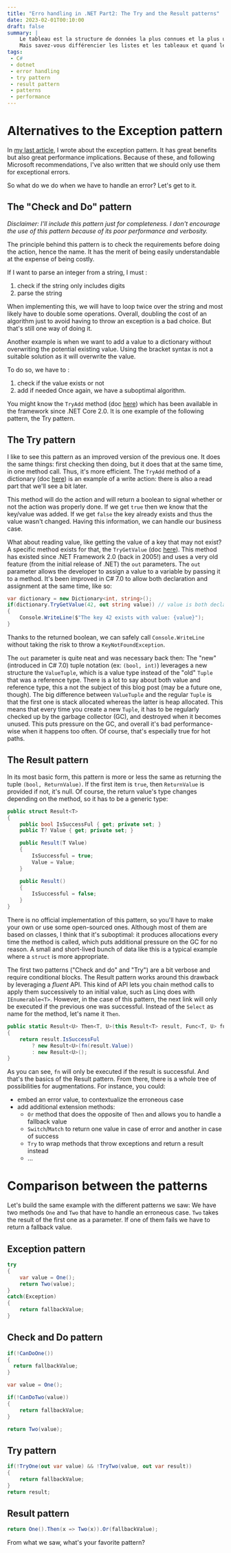 ```yaml
---
title: "Erro handling in .NET Part2: The Try and the Result patterns"
date: 2023-02-01T00:10:00
draft: false
summary: | 
    Le tableau est la structure de données la plus connues et la plus utilisée, actuellement.  
    Mais savez-vous différencier les listes et les tableaux et quand les utiliser ?
tags: 
 - C#
 - dotnet
 - error handling
 - try pattern
 - result pattern
 - patterns
 - performance
---
```


# Alternatives to the Exception pattern

In [my last article](../2-error-handling-part-1-exception-pattern), I wrote about the exception pattern. It has great benefits but also great performance implications. Because of these, and following Microsoft recommendations, I've also written that we should only use them for exceptional errors. 

So what do we do when we have to handle an error? Let's get to it.

## The "Check and Do" pattern

_Disclaimer: I'll include this pattern just for completeness. I don't encourage the use of this pattern because of its poor performance and verbosity._

The principle behind this pattern is to check the requirements before doing the action, hence the name.
It has the merit of being easily understandable at the expense of being costly. 

If I want to parse an integer from a string, I must :
  1. check if the string only includes digits
  2. parse the string

When implementing this, we will have to loop twice over the string and most likely have to double some operations. Overall, doubling the cost of an algorithm just to avoid having to throw an exception is a bad choice. But that's still one way of doing it.

Another example is when we want to add a value to a dictionary without overwriting the potential existing value. Using the bracket syntax is not a suitable solution as it will overwrite the value. 

To do so, we have to :
 1. check if the value exists or not
 2. add if needed
Once again, we have a suboptimal algorithm.

You might know the `TryAdd` method (doc [here](https://learn.microsoft.com/fr-fr/dotnet/api/system.collections.generic.dictionary-2.tryadd?view=net-8.0)) which has been available in the framework since .NET Core 2.0. It is one example of the following pattern, the Try pattern.

## The Try pattern

I like to see this pattern as an improved version of the previous one. It does the same things: first checking then doing, but it does that at the same time, in one method call. Thus, it's more efficient.
The `TryAdd` method of a dictionary (doc [here](https://learn.microsoft.com/fr-fr/dotnet/api/system.collections.generic.dictionary-2.tryadd?view=net-8.0)) is an example of a write action: there is also a read part that we'll see a bit later.

This method will do the action and will return a boolean to signal whether or not the action was properly done. If we get `true` then we know that the key/value was added. If we get `false` the key already exists and thus the value wasn't changed. Having this information, we can handle our business case. 

What about reading value, like getting the value of a key that may not exist? 
A specific method exists for that, the `TryGetValue` (doc [here](https://learn.microsoft.com/fr-fr/dotnet/api/system.collections.generic.dictionary-2.trygetvalue?view=net-8.0)). This method has existed since .NET Framework 2.0 (back in 2005!) and uses a very old feature (from the initial release of .NET) the `out` parameters. The `out` parameter allows the developer to assign a value to a variable by passing it to a method. It's been improved in C# 7.0 to allow both declaration and assignment at the same time, like so:

```csharp
var dictionary = new Dictionary<int, string>();
if(dictionary.TryGetValue(42, out string value)) // value is both declared and assigned
{
    Console.WriteLine($"The key 42 exists with value: {value}");
}
```
Thanks to the returned boolean, we can safely call `Console.WriteLine` without taking the risk to throw a `KeyNotFoundException`.

The `out` parameter is quite neat and was necessary back then: The "new" (introduced in C# 7.0) tuple notation (ex: `(bool, int)`) leverages a new structure the `ValueTuple`, which is a value type instead of the "old" `Tuple` that was a reference type. There is a lot to say about both value and reference type, this a not the subject of this blog post (may be a future one, though). The big difference between `ValueTuple` and the regular `Tuple` is that the first one is stack allocated whereas the latter is heap allocated. This means that every time you create a new `Tuple`, it has to be regularly checked up by the garbage collector (GC), and destroyed when it becomes unused. This puts pressure on the GC, and overall it's bad performance-wise when it happens too often. Of course, that's especially true for hot paths.

## The Result pattern

In its most basic form, this pattern is more or less the same as returning the tuple `(bool, ReturnValue)`. If the first item is `true`, then `ReturnValue` is provided if not, it's null. Of course, the return value's type changes depending on the method, so it has to be a generic type:

```csharp
public struct Result<T>
{
    public bool IsSuccessFul { get; private set; }
    public T? Value { get; private set; }

    public Result(T Value)
    {
        IsSuccessful = true;
        Value = Value;
    }

    public Result()
    {
        IsSuccessful = false;
    }
}
```
There is no official implementation of this pattern, so you'll have to make your own or use some open-sourced ones. Although most of them are based on classes, I think that it's suboptimal: it produces allocations every time the method is called, which puts additional pressure on the GC for no reason. A small and short-lived bunch of data like this is a typical example where a `struct` is more appropriate. 

The first two patterns ("Check and do" and "Try") are a bit verbose and require conditional blocks. The Result pattern works around this drawback by leveraging a _fluent_ API. This kind of API lets you chain method calls to apply them successively to an initial value, such as Linq does with `IEnumerable<T>`. However, in the case of this pattern, the next link will only be executed if the previous one was successful. Instead of the `Select` as name for the method, let's name it `Then`.
```csharp
public static Result<U> Then<T, U>(this Result<T> result, Func<T, U> fn)
{
    return result.IsSuccessFul 
        ? new Result<U>(fn(result.Value))
        : new Result<U>();
}
```
As you can see, `fn` will only be executed if the result is successful. And that's the basics of the Result pattern. From there, there is a whole tree of possibilities for augmentations. For instance, you could:
- embed an error value, to contextualize the erroneous case
- add additional extension methods:
  - `Or` method that does the opposite of `Then` and allows you to handle a fallback value
  - `Switch`/`Match` to return one value in case of error and another in case of success
  - `Try` to wrap methods that throw exceptions and return a result instead 
  - ...

# Comparison between the patterns

Let's build the same example with the different patterns we saw: We have two methods `One` and `Two` that have to handle an erroneous case. `Two` takes the result of the first one as a parameter. If one of them fails we have to return a fallback value.  

## Exception pattern

```csharp
try
{
    var value = One();
    return Two(value);
}
catch(Exception)
{
    return fallbackValue;
}
```

## Check and Do pattern

```csharp
if(!CanDoOne())
{
  return fallbackValue;
}

var value = One();

if(!CanDoTwo(value))
{
    return fallbackValue;
}

return Two(value);
```

## Try pattern

```csharp
if(!TryOne(out var value) && !TryTwo(value, out var result))
{
    return fallbackValue;
}
return result;
```

## Result pattern

```csharp
return One().Then(x => Two(x)).Or(fallbackValue);
```

From what we saw, what's your favorite pattern?